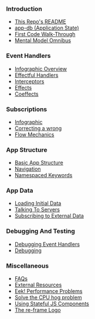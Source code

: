 ### Introduction

- [This Repo's README](../README.md)
- [app-db (Application State)](ApplicationState.md)
- [First Code Walk-Through](CodeWalkthrough.md)
- [Mental Model Omnibus](MentalModelOmnibus.md)


### Event Handlers

- [Infographic Overview](EventHandlingInfographic.md)
- [Effectful Handlers](EffectfulHandlers.md)
- [Interceptors](Interceptors.md)
- [Effects](Effects.md)
- [Coeffects](Coeffects.md)

### Subscriptions

- [Infographic](SubscriptionInfographic.md)
- [Correcting a wrong](SubscriptionsCleanup.md)
- [Flow Mechanics](SubscriptionFlow.md)

### App Structure

- [Basic App Structure](Basic-App-Structure.md)
- [Navigation](Navigation.md)
- [Namespaced Keywords](Namespaced-Keywords.md)


### App Data

- [Loading Initial Data](Loading-Initial-Data.md)
- [Talking To Servers](Talking-To-Servers.md)
- [Subscribing to External Data](Subscribing-To-External-Data.md)


### Debugging And Testing

- [Debugging Event Handlers](Debugging-Event-Handlers.md)
- [Debugging](Debugging.md)


### Miscellaneous
- [FAQs](FAQs/README.md)
- [External Resources](External-Resources.md)
- [Eek! Performance Problems](Performance-Problems.md)
- [Solve the CPU hog problem](Solve-the-CPU-hog-problem.md)
- [Using Stateful JS Components](Using-Stateful-JS-Components.md)
- [The re-frame Logo](The-re-frame-logo.md)

<!--  We put these at the end so that there is nothing for doctoc to generate. -->
 <!-- START doctoc -->
 <!-- END doctoc -->

